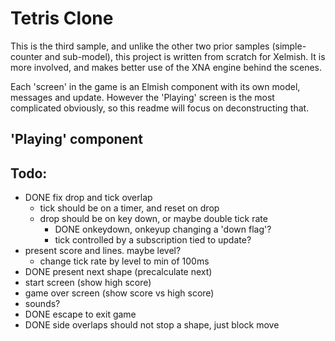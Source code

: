 ﻿# Tetris Clone

This is the third sample, and unlike the other two prior samples (simple-counter and sub-model), this project is written from scratch for Xelmish. It is more involved, and makes better use of the XNA engine behind the scenes.

Each 'screen' in the game is an Elmish component with its own model, messages and update. However the 'Playing' screen is the most complicated obviously, so this readme will focus on deconstructing that.

## 'Playing' component

## Todo:

- DONE fix drop and tick overlap
  - tick should be on a timer, and reset on drop
  - drop should be on key down, or maybe double tick rate
    - DONE onkeydown, onkeyup changing a 'down flag'?
    - tick controlled by a subscription tied to update?
- present score and lines. maybe level?
  - change tick rate by level to min of 100ms
- DONE present next shape (precalculate next)
- start screen (show high score)
- game over screen (show score vs high score)
- sounds?
- DONE escape to exit game
- DONE side overlaps should not stop a shape, just block move